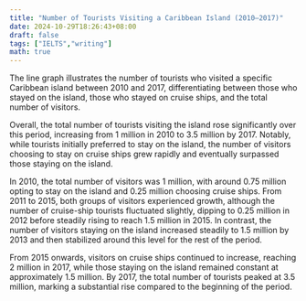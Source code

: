 ```yaml
---
title: "Number of Tourists Visiting a Caribbean Island (2010–2017)"
date: 2024-10-29T18:26:43+08:00
draft: false
tags: ["IELTS","writing"]
math: true
---
```


The line graph illustrates the number of tourists who visited a specific Caribbean island between 2010 and 2017, differentiating between those who stayed on the island, those who stayed on cruise ships, and the total number of visitors.

Overall, the total number of tourists visiting the island rose significantly over this period, increasing from 1 million in 2010 to 3.5 million by 2017. Notably, while tourists initially preferred to stay on the island, the number of visitors choosing to stay on cruise ships grew rapidly and eventually surpassed those staying on the island.

In 2010, the total number of visitors was 1 million, with around 0.75 million opting to stay on the island and 0.25 million choosing cruise ships. From 2011 to 2015, both groups of visitors experienced growth, although the number of cruise-ship tourists fluctuated slightly, dipping to 0.25 million in 2012 before steadily rising to reach 1.5 million in 2015. In contrast, the number of visitors staying on the island increased steadily to 1.5 million by 2013 and then stabilized around this level for the rest of the period.

From 2015 onwards, visitors on cruise ships continued to increase, reaching 2 million in 2017, while those staying on the island remained constant at approximately 1.5 million. By 2017, the total number of tourists peaked at 3.5 million, marking a substantial rise compared to the beginning of the period.
